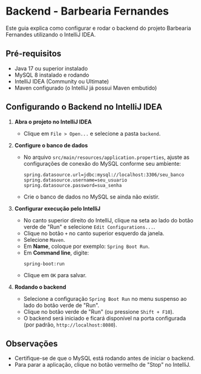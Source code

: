 # Backend - Barbearia Fernandes

Este guia explica como configurar e rodar o backend do projeto Barbearia Fernandes utilizando o IntelliJ IDEA.

## Pré-requisitos

- Java 17 ou superior instalado
- MySQL 8 instalado e rodando
- IntelliJ IDEA (Community ou Ultimate)
- Maven configurado (o IntelliJ já possui Maven embutido)

## Configurando o Backend no IntelliJ IDEA

1. **Abra o projeto no IntelliJ IDEA**
    - Clique em `File > Open...` e selecione a pasta `backend`.

2. **Configure o banco de dados**
    - No arquivo `src/main/resources/application.properties`, ajuste as configurações de conexão do MySQL conforme seu ambiente:
      ```
      spring.datasource.url=jdbc:mysql://localhost:3306/seu_banco
      spring.datasource.username=seu_usuario
      spring.datasource.password=sua_senha
      ```
    - Crie o banco de dados no MySQL se ainda não existir.

3. **Configurar execução pelo IntelliJ**
    - No canto superior direito do IntelliJ, clique na seta ao lado do botão verde de "Run" e selecione `Edit Configurations...`.
    - Clique no botão `+` no canto superior esquerdo da janela.
    - Selecione `Maven`.
    - Em **Name**, coloque por exemplo: `Spring Boot Run`.
    - Em **Command line**, digite:
      ```
      spring-boot:run
      ```
    - Clique em `OK` para salvar.

4. **Rodando o backend**
    - Selecione a configuração `Spring Boot Run` no menu suspenso ao lado do botão verde de "Run".
    - Clique no botão verde de "Run" (ou pressione `Shift + F10`).
    - O backend será iniciado e ficará disponível na porta configurada (por padrão, `http://localhost:8080`).

## Observações

- Certifique-se de que o MySQL está rodando antes de iniciar o backend.
- Para parar a aplicação, clique no botão vermelho de "Stop" no IntelliJ.